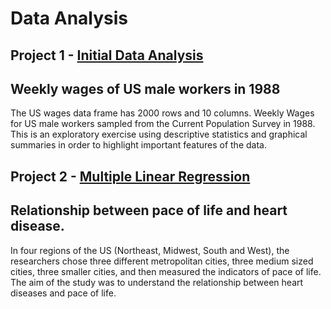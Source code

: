 # Data Analysis

## Project 1 - [Initial Data Analysis]()
## Weekly wages of US male workers in 1988

The US wages data frame has 2000 rows and 10 columns. Weekly Wages for US male workers sampled from the Current Population Survey in 1988. This is an exploratory exercise using descriptive statistics and graphical summaries in order to highlight important features of the data.

## Project 2 - [Multiple Linear Regression]() 
## Relationship between pace of life and heart disease.

In four regions of the US (Northeast, Midwest, South and West), the researchers chose three different  metropolitan cities, three medium sized cities, three smaller cities, and then measured the indicators of pace of life. The aim of the study was to understand the relationship between heart diseases and pace of life.

